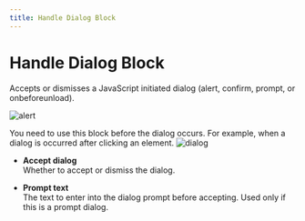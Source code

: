 ```yaml
---
title: Handle Dialog Block
---
```


# Handle Dialog Block

Accepts or dismisses a JavaScript initiated dialog (alert, confirm, prompt, or onbeforeunload).

![alert](https://s3.ap-southeast-1.amazonaws.com/automa-pub/i/2024/12/02/187eb8-b2.png)

You need to use this block before the dialog occurs. For example, when a dialog is occurred after clicking an element.
![dialog](https://s3.ap-southeast-1.amazonaws.com/automa-pub/i/2024/12/02/187eb9-6x.png)

- **Accept dialog** <br>
	Whether to accept or dismiss the dialog.

- **Prompt text** <br>
	The text to enter into the dialog prompt before accepting. Used only if this is a prompt dialog.